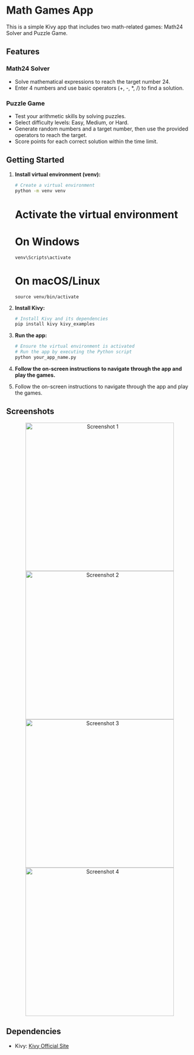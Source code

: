 # Math Games App

This is a simple Kivy app that includes two math-related games: Math24 Solver and Puzzle Game.

## Features

### Math24 Solver
- Solve mathematical expressions to reach the target number 24.
- Enter 4 numbers and use basic operators (+, -, *, /) to find a solution.

### Puzzle Game
- Test your arithmetic skills by solving puzzles.
- Select difficulty levels: Easy, Medium, or Hard.
- Generate random numbers and a target number, then use the provided operators to reach the target.
- Score points for each correct solution within the time limit.

## Getting Started

1. **Install virtual environment (venv):**

    ```bash
    # Create a virtual environment
    python -m venv venv
    ```

    # Activate the virtual environment
    # On Windows
    ```
    venv\Scripts\activate
    ```
    # On macOS/Linux
    ```
    source venv/bin/activate
    ```

2. **Install Kivy:**

    ```bash
    # Install Kivy and its dependencies
    pip install kivy kivy_examples
    ```

3. **Run the app:**

    ```bash
    # Ensure the virtual environment is activated
    # Run the app by executing the Python script
    python your_app_name.py
    ```

4. **Follow the on-screen instructions to navigate through the app and play the games.**

3. Follow the on-screen instructions to navigate through the app and play the games.

## Screenshots

<div align="center">
    <img src="https://github.com/apolloS125/Kivy_app/assets/100780943/0aeab369-6634-4635-8cbb-85455314d121.png" alt="Screenshot 1" width="400"/>
    <img src="https://github.com/apolloS125/Kivy_app/assets/100780943/f94a10a5-5a8f-4ac9-a9d4-c7b23e874b97.png" alt="Screenshot 2" width="400"/>
</div>

<div align="center">
    <img src="https://github.com/apolloS125/Kivy_app/assets/100780943/daf0d35f-de13-498b-874b-99e854be802f.png" alt="Screenshot 3" width="400"/>
    <img src="https://github.com/apolloS125/Kivy_app/assets/100780943/ded55a77-5473-4afa-beb1-62d7c579fe61.png" alt="Screenshot 4" width="400"/>
</div>



## Dependencies

- Kivy: [Kivy Official Site](https://kivy.org/)

